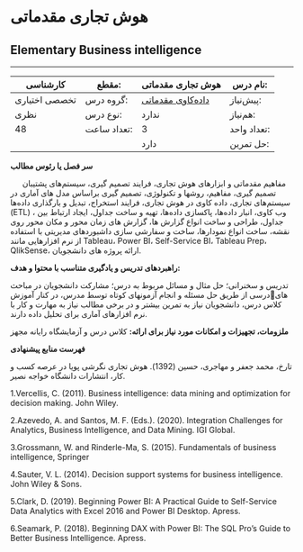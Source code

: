 # هوش تجاری مقدماتی
## Elementary Business intelligence
_______________________________________________________________________________
| کارشناسی      | مقطع:       | هوش تجاری مقدماتی                                           | نام درس:    |
| ------------- | ----------- | ----------------------------------------------------------- | ----------- |
| تخصصی اختیاری | گروه درس:   | [داده‌کاوی مقدماتی](../mandatory/Elementary-Data-Mining.md) | پیش‌نیاز:   |
| نظری          | نوع درس:    | ندارد                                                       | هم‌نیاز:    |
| 48            | تعداد ساعت: | 3                                                           | تعداد واحد: |
|               |             |  دارد                                                       | حل تمرین:   |

**سر فصل یا رئوس مطالب**

`   `مفاهیم مقدماتی و ابزارهای هوش تجاری، فرایند تصمیم گیری، سیستم‌های پشتیبان تصمیم گیری، مفاهیم، روشها و تکنولوژی، تصمیم گیری براساس مدل های آماری در سیستم‌های تجاری، داده کاوی در هوش تجاری،  فرایند استخراج، تبدیل و  بارگذاری داده‌ها (ETL) ، وب کاوی، انبار داده‌ها،  پاکسازی داده‌ها، تهیه و ساخت جداول، ایجاد ارتباط بین جداول، طراحی و ساخت  انواع گزارش ها، گزارش های زمان محور و مکان محور روی نقشه، ساخت انواع نمودارها، ساخت و سفارشی سازی داشبوردهای مدیریتی با استفاده از نرم افزارهایی مانند Tableau، Power BI، Self-Service BI، Tableau Prep، QlikSense، ارائه پروژه های دانشجویان. 

**راهبردهای تدریس و یادگیری متناسب با محتوا و هدف:** 

تدریس و سخنرانی؛ حل مثال و مسائل مربوط به درس؛ مشارکت دانشجویان در مباحث درسی از طریق حل مسئله و انجام آزمونهای کوتاه توسط مدرس، در کنار آموزشهای کلاس درس، دانشجویان نیاز  به تمرین بیشتر و در برخی مطالب نیاز به مهارت و کار با نرم افزارهای آماری برای تحلیل داده دارند. 

**ملزومات، تجهیزات و امکانات مورد نیاز برای ارائه:**  کلاس درس و آزمایشگاه رایانه مجهز

**فهرست منابع پیشنهادی**

تارخ، محمد جعفر و مهاجری، حسین (1392). هوش تجاری نگرشی پویا در عرصه کسب و کار، انتشارات دانشگاه خواجه نصیر. 

1\.Vercellis, C. (2011). Business intelligence: data mining and optimization for decision making. John Wiley.

2\.Azevedo, A. and Santos, M. F. (Eds.). (2020). Integration Challenges for Analytics, Business Intelligence, and Data Mining. IGI Global.

3\.Grossmann, W. and Rinderle-Ma, S. (2015). Fundamentals of business intelligence, Springer

4\.Sauter, V. L. (2014). Decision support systems for business intelligence. John Wiley & Sons.

5\.Clark, D. (2019). Beginning Power BI: A Practical Guide to Self-Service Data Analytics with Excel 2016 and Power BI Desktop. Apress.

6\.Seamark, P. (2018). Beginning DAX with Power BI: The SQL Pro’s Guide to Better Business Intelligence. Apress.
